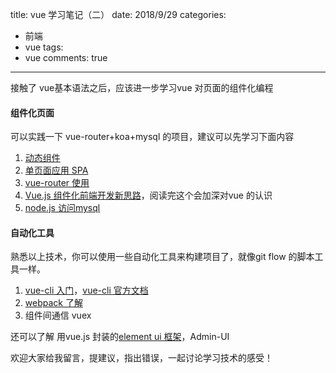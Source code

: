 title: vue 学习笔记（二）
date: 2018/9/29
categories:
- 前端
- vue
tags:
- vue
comments: true
---

接触了 vue基本语法之后，应该进一步学习vue 对页面的组件化编程

#### 组件化页面
可以实践一下 vue-router+koa+mysql 的项目，建议可以先学习下面内容
1. [动态组件](https://cn.vuejs.org/v2/guide/components.html#%E5%8A%A8%E6%80%81%E7%BB%84%E4%BB%B6)
2. [单页面应用 SPA](https://cn.vuejs.org/v2/guide/single-file-components.html)
3. [vue-router 使用](https://cn.vuejs.org/v2/guide/routing.html)
4. [Vue.js 组件化前端开发新思路](https://www.jianshu.com/p/82ffcf1eba20)，阅读完这个会加深对vue 的认识
5. [node.js 访问mysql](https://www.liaoxuefeng.com/wiki/001434446689867b27157e896e74d51a89c25cc8b43bdb3000/00143450161807565b0c93cb65d4df0a733bf15dc1f8c79000)

#### 自动化工具
熟悉以上技术，你可以使用一些自动化工具来构建项目了，就像git flow 的脚本工具一样。
1. [vue-cli 入门](https://blog.csdn.net/wulala_hei/article/details/85000530)，[vue-cli 官方文档](https://cli.vuejs.org/zh/guide/)
2. [webpack 了解](https://segmentfault.com/a/1190000006178770#articleHeader8)
3. 组件间通信 vuex

还可以了解 用vue.js 封装的[element ui 框架](http://element-cn.eleme.io/#/zh-CN)，Admin-UI



欢迎大家给我留言，提建议，指出错误，一起讨论学习技术的感受！

